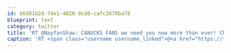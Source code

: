 ```yaml
---
id: b6d81b2d-74e1-4020-9cd8-cafc2679ba78
blueprint: text
category: twitter
title: 'RT @NayfanShaw: CANUCKS FANS we need you now more than ever! Cheer like you just vanquished a dragon with your sword that does 10d10 damage'
caption: 'RT <span class="username username_linked">@<a href="https://twitter.com/NayfanShaw" title="">NayfanShaw</a></span>: CANUCKS FANS we need you now more than ever! Cheer like you just vanquished a dragon with your sword that does 10d10 damage'
---
```

